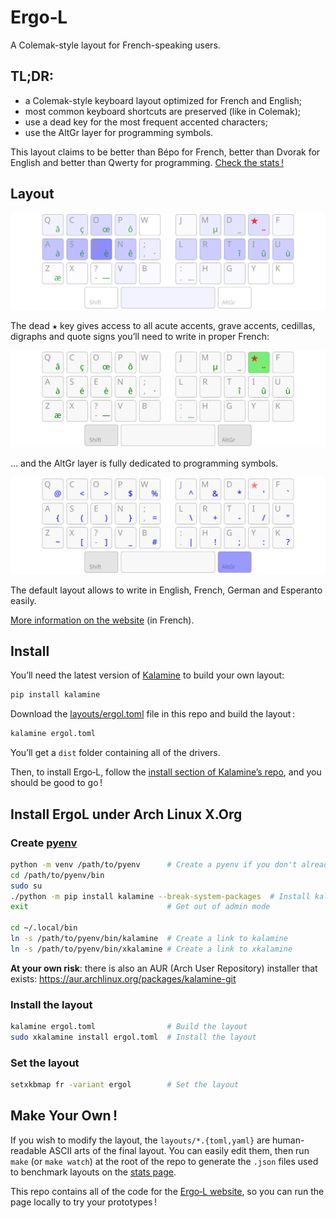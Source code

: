 Ergo‑L
================================================================================

A Colemak-style layout for French-speaking users.


TL;DR:
--------------------------------------------------------------------------------

* a Colemak-style keyboard layout optimized for French and English;
* most common keyboard shortcuts are preserved (like in Colemak);
* use a dead key for the most frequent accented characters;
* use the AltGr layer for programming symbols.

This layout claims to be better than Bépo for French, better than Dvorak for
English and better than Qwerty for programming. [Check the stats !][1]

[1]: https://ergol.org/stats#/ergol/iso/en+fr


Layout
--------------------------------------------------------------------------------

![base layout](img/ergol_fr.svg)

The dead <kbd>★</kbd> key gives access to all acute accents, grave accents, cedillas, digraphs and quote signs you’ll need to write in proper French:

![dead key layout](img/ergol_1dk.svg)

… and the AltGr layer is fully dedicated to programming symbols.

![altgr layout](img/ergol_altgr.svg)

The default layout allows to write in English, French, German and Esperanto easily.

[More information on the website](https://ergol.org) (in French).


Install
--------------------------------------------------------------------------------

You’ll need the latest version of [Kalamine][2] to build your own layout:

```bash
pip install kalamine
```

Download the [layouts/ergol.toml][4] file in this repo and build the layout :

```bash
kalamine ergol.toml
```

You’ll get a `dist` folder containing all of the drivers.

Then, to install Ergo‑L, follow the [install section of Kalamine’s repo][3],
and you should be good to go !

[2]: https://github.com/fabi1cazenave/kalamine
[3]: https://github.com/fabi1cazenave/kalamine#installing-distributable-layouts
[4]: https://github.com/Nuclear-Squid/ergol/blob/master/layouts/ergol.toml


Install ErgoL under Arch Linux X.Org
--------------------------------------------------------------------------------

### Create [pyenv](https://wiki.archlinux.org/title/Python/Virtual_environment)

```bash
python -m venv /path/to/pyenv      # Create a pyenv if you don't already have one
cd /path/to/pyenv/bin
sudo su                            
./python -m pip install kalamine --break-system-packages  # Install kalamine in the actual pyenv
exit                               # Get out of admin mode

cd ~/.local/bin                    
ln -s /path/to/pyenv/bin/kalamine  # Create a link to kalamine
ln -s /path/to/pyenv/bin/xkalamine # Create a link to xkalamine
```

**At your own risk**: there is also an AUR (Arch User Repository) installer that
exists: https://aur.archlinux.org/packages/kalamine-git

### Install the layout

```bash
kalamine ergol.toml                # Build the layout
sudo xkalamine install ergol.toml  # Install the layout
```

### Set the layout

```bash
setxkbmap fr -variant ergol        # Set the layout
```

Make Your Own !
--------------------------------------------------------------------------------

If you wish to modify the layout, the `layouts/*.{toml,yaml}` are human-readable
ASCII arts of the final layout. You can easily edit them, then run `make` (or
`make watch`) at the root of the repo to generate the `.json` files used to
benchmark layouts on the [stats page][1].

This repo contains all of the code for the [Ergo‑L website](https://ergol.org),
so you can run the page locally to try your prototypes !
